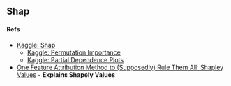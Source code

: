 ## Shap

#### Refs
- [Kaggle: Shap](https://www.kaggle.com/dansbecker/shap-values)
  - [Kaggle: Permutation Importance](https://www.kaggle.com/dansbecker/permutation-importance)
  - [Kaggle: Partial Dependence Plots](https://www.kaggle.com/dansbecker/partial-plots)
- [One Feature Attribution Method to (Supposedly) Rule Them All: Shapley Values](https://towardsdatascience.com/one-feature-attribution-method-to-supposedly-rule-them-all-shapley-values-f3e04534983d) - **Explains Shapely Values**
